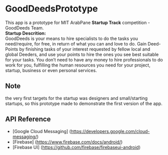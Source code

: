 # GoodDeedsPrototype
This app is a prototype for MIT ArabPane **Startup Track** competition - GoodDeeds Team.
<br/>
**Startup Descrition:**<br/>
GoodDeeds is your means to hire specialists to do the tasks you need/require, for free, in return of what you can and love to do. Gain Deed-Points by finishing tasks of your interest requested by fellow local and global Deeders, and use your points to hire the ones you see best suitable for your tasks.
You don’t need to have any money to hire professionals to do work for you, fulfilling the human resources you need for your project, startup, business or even personal services.

## Note 
the very first targets for the startup was designers and small/starting startups, so this prototype made to demonstrate the first version of the app.

## API Reference
- [Google Cloud Messaging] (https://developers.google.com/cloud-messaging/)
- [Firebase] (https://www.firebase.com/docs/android/)
- [Firebase UI] (https://github.com/firebase/firebaseui-android)
